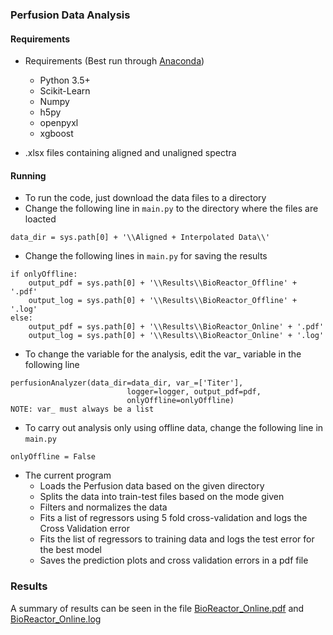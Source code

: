 ### Perfusion Data Analysis

#### Requirements
* Requirements (Best run through [Anaconda](https://conda.io/docs/user-guide/install/download.html))
  + Python 3.5+
  + Scikit-Learn
  + Numpy
  + h5py
  + openpyxl
  + xgboost

* .xlsx files containing aligned and unaligned spectra

#### Running

* To run the code, just download the data files to a directory
* Change the following line in ``main.py`` to the directory where the files are loacted  
```
data_dir = sys.path[0] + '\\Aligned + Interpolated Data\\'

```
* Change the following lines in ``main.py`` for saving the results
```
if onlyOffline:
    output_pdf = sys.path[0] + '\\Results\\BioReactor_Offline' + '.pdf'
    output_log = sys.path[0] + '\\Results\\BioReactor_Offline' + '.log'
else:
    output_pdf = sys.path[0] + '\\Results\\BioReactor_Online' + '.pdf'
    output_log = sys.path[0] + '\\Results\\BioReactor_Online' + '.log'
```
* To change the variable for the analysis, edit the var_ variable in the following line
```
perfusionAnalyzer(data_dir=data_dir, var_=['Titer'],
                          logger=logger, output_pdf=pdf,
                          onlyOffline=onlyOffline)
NOTE: var_ must always be a list
```
* To carry out analysis only using offline data, change the following line in ``main.py``
```
onlyOffline = False
```

* The current program
  + Loads the Perfusion data based on the given directory
  + Splits the data into train-test files based on the mode given
  + Filters and normalizes the data
  + Fits a list of regressors using 5 fold cross-validation and logs the Cross Validation error
  + Fits the list of regressors to training data and logs the test error for the best model
  + Saves the prediction plots and cross validation errors in a pdf file

### Results
A summary of results can be seen in the file [BioReactor_Online.pdf](BioReactor_Online.pdf) and [BioReactor_Online.log](BioReactor_Online.log)






